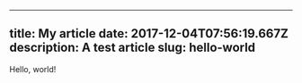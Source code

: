 
---
title: My article
date: 2017-12-04T07:56:19.667Z
description: A test article
slug: hello-world
---
Hello, world!
